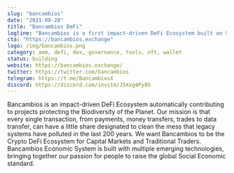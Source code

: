 ```yaml
---
slug: "bancambios"
date: "2021-09-28"
title: "Bancambios DeFi"
logline: "Bancambios is a first impact-driven DeFi Ecosystem built on Solana with automated contribution to Environmental projects."
cta: "https://bancambios.exchange"
logo: /img/bancambios.png
category: amm, defi, dex, governance, tools, nft, wallet
status: building
website: https://bancambios.exchange/
twitter: https://twitter.com/bancambios
telegram: https://t.me/BancambiosX
discord: https://discord.com/invite/J5Xxg4Py8h
---
```


Bancambios is an impact-driven DeFi Ecosystem automatically contributing to projects protecting the Biodiversity of the Planet. Our mission is that every single transaction, from payments, money transfers, trades to data transfer, can have a little share designated to clean the mess that legacy systems have polluted in the last 200 years.
We want Bancambios to be the Crypto DeFi Ecosystem for Capital Markets and Traditional Traders. Bancambios Economic System is built with multiple emerging technologies, bringing together our passion for people to raise the global Social Economic standard.
